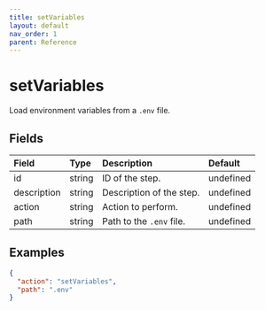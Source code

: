 ```yaml
---
title: setVariables
layout: default
nav_order: 1
parent: Reference
---
```


# setVariables

Load environment variables from a `.env` file.

## Fields

Field | Type | Description | Default
:-- | :-- | :-- | :--
id | string | ID of the step. | undefined
description | string | Description of the step. | undefined
action | string | Action to perform. | undefined
path | string | Path to the `.env` file. | undefined

## Examples

```json
{
  "action": "setVariables",
  "path": ".env"
}
```
